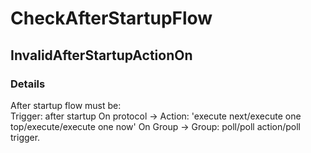 ﻿---  
uid: Validator_5_7_4  
---

# CheckAfterStartupFlow

## InvalidAfterStartupActionOn

### Details

After startup flow must be:  
Trigger: after startup On protocol \-\> Action: 'execute next\/execute one top\/execute\/execute one now' On Group \-\> Group: poll\/poll action\/poll trigger.
